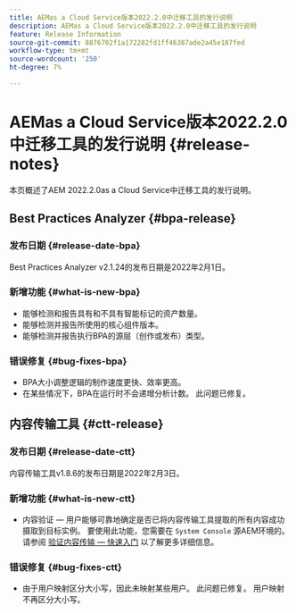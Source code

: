 ```yaml
---
title: AEMas a Cloud Service版本2022.2.0中迁移工具的发行说明
description: AEMas a Cloud Service版本2022.2.0中迁移工具的发行说明
feature: Release Information
source-git-commit: 8876702f1a172282fd1ff46387ade2a45e187fed
workflow-type: tm+mt
source-wordcount: '250'
ht-degree: 7%

---
```



# AEMas a Cloud Service版本2022.2.0中迁移工具的发行说明 {#release-notes}

本页概述了AEM 2022.2.0as a Cloud Service中迁移工具的发行说明。

## Best Practices Analyzer {#bpa-release}

### 发布日期 {#release-date-bpa}

Best Practices Analyzer v2.1.24的发布日期是2022年2月1日。

### 新增功能 {#what-is-new-bpa}

* 能够检测和报告具有和不具有智能标记的资产数量。
* 能够检测并报告所使用的核心组件版本。
* 能够检测并报告执行BPA的源层（创作或发布）类型。

### 错误修复 {#bug-fixes-bpa}

* BPA大小调整逻辑的制作速度更快、效率更高。
* 在某些情况下，BPA在运行时不会递增分析计数。 此问题已修复。

## 内容传输工具 {#ctt-release}

### 发布日期 {#release-date-ctt}

内容传输工具v1.8.6的发布日期是2022年2月3日。

### 新增功能 {#what-is-new-ctt}

* 内容验证 — 用户能够可靠地确定是否已将内容传输工具提取的所有内容成功摄取到目标实例。 要使用此功能，您需要在 `System Console` 源AEM环境的。 请参阅 [验证内容传输 — 快速入门](https://experienceleague.adobe.com/docs/experience-manager-cloud-service/content/migration-journey/cloud-migration/content-transfer-tool/validating-content-transfers.html?lang=en#getting-started) 以了解更多详细信息。

### 错误修复 {#bug-fixes-ctt}

* 由于用户映射区分大小写，因此未映射某些用户。 此问题已修复。 用户映射不再区分大小写。

